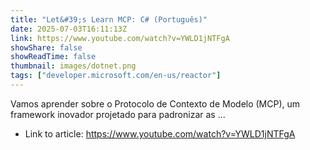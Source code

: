 ```yaml
---
title: "Let&#39;s Learn MCP: C# (Português)"
date: 2025-07-03T16:11:13Z
link: https://www.youtube.com/watch?v=YWLD1jNTFgA
showShare: false
showReadTime: false
thumbnail: images/dotnet.png
tags: ["developer.microsoft.com/en-us/reactor"]
---
```

Vamos aprender sobre o Protocolo de Contexto de Modelo (MCP), um framework inovador projetado para padronizar as ...

- Link to article: https://www.youtube.com/watch?v=YWLD1jNTFgA